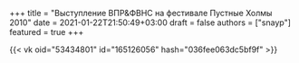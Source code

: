 +++
title = "Выступление ВПР&ФВНС на фестивале Пустные Холмы 2010"
date = 2021-01-22T21:50:49+03:00
draft = false
authors = ["snayp"]
featured = true
+++

{{< vk oid="53434801" id="165126056" hash="036fee063dc5bf9f" >}}
